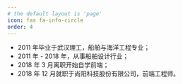 ```yaml
---
# the default layout is 'page'
icon: fas fa-info-circle
order: 4
---
```


+ 2011 年毕业于武汉理工，船舶与海洋工程专业；
+ 2011 年 - 2018 年，从事船舶设计行业；
+ 2018 年 3 月离职开始自学前端；
+ 2018 年 12 月就职于尚阳科技股份有限公司，前端工程师。

<!-- > Add Markdown syntax content to file `_tabs/about.md`{: .filepath } and it will show up on this page.
{: .prompt-tip } -->
